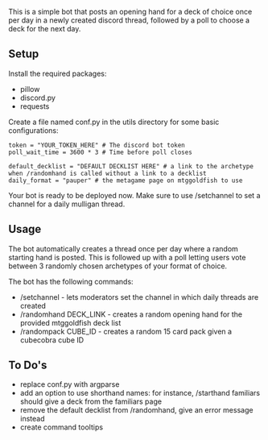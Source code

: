 This is a simple bot that posts an opening hand for a deck of choice once per day in a newly created discord thread, followed by a poll to choose a deck for the next day.

## Setup

Install the required packages:
- pillow
- discord.py
- requests

Create a file named conf.py in the utils directory for some basic configurations:

```
token = "YOUR_TOKEN_HERE" # The discord bot token
poll_wait_time = 3600 * 3 # Time before poll closes

default_decklist = "DEFAULT DECKLIST HERE" # a link to the archetype when /randomhand is called without a link to a decklist
daily_format = "pauper" # the metagame page on mtggoldfish to use
```

Your bot is ready to be deployed now. Make sure to use /setchannel to set a channel for a daily mulligan thread.

## Usage

The bot automatically creates a thread once per day where a random starting hand is posted. This is followed up with a poll letting users vote between 3 randomly chosen archetypes of your format of choice.

The bot has the following commands:

- /setchannel - lets moderators set the channel in which daily threads are created
- /randomhand DECK_LINK - creates a random opening hand for the provided mtggoldfish deck list
- /randompack CUBE_ID - creates a random 15 card pack given a cubecobra cube ID

## To Do's

- replace conf.py with argparse
- add an option to use shorthand names: for instance, /starthand familiars should give a deck from the familiars page
- remove the default decklist from /randomhand, give an error message instead
- create command tooltips